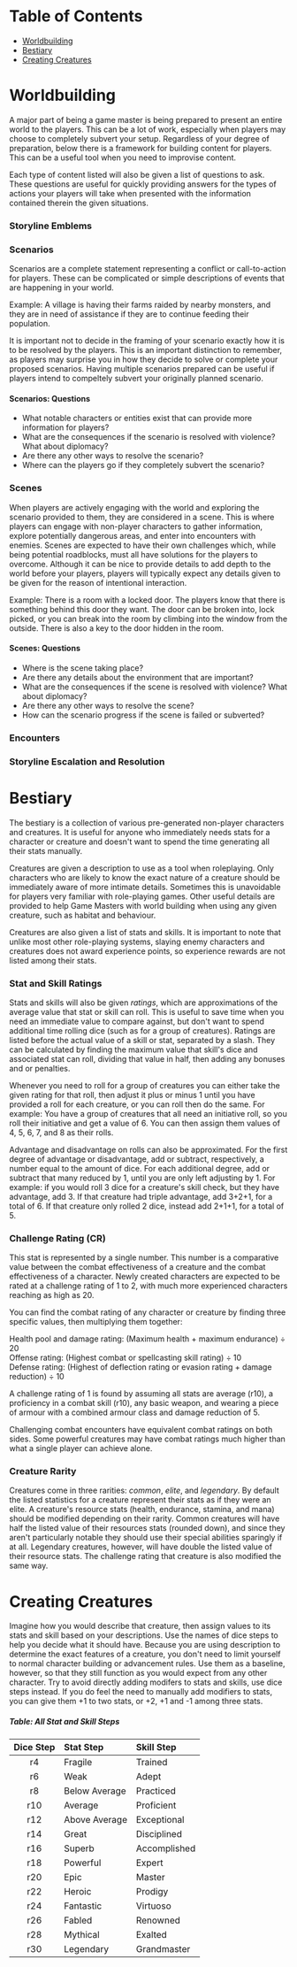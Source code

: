 # Table of Contents

* [Worldbuilding](#worldbuilding)
* [Bestiary](#bestiary)
* [Creating Creatures](#creating-creatures)

# Worldbuilding

A major part of being a game master is being prepared to present an entire world to the players. This can be a lot of work, especially when players may choose to completely subvert your setup. Regardless of your degree of preparation, below there is a framework for building content for players. This can be a useful tool when you need to improvise content.

Each type of content listed will also be given a list of questions to ask. These questions are useful for quickly providing answers for the types of actions your players will take when presented with the information contained therein the given situations.

### Storyline Emblems

### Scenarios

Scenarios are a complete statement representing a conflict or call-to-action for players. These can be complicated or simple descriptions of events that are happening in your world.

Example: A village is having their farms raided by nearby monsters, and they are in need of assistance if they are to continue feeding their population.

It is important not to decide in the framing of your scenario exactly how it is to be resolved by the players. This is an important distinction to remember, as players may surprise you in how they decide to solve or complete your proposed scenarios. Having multiple scenarios prepared can be useful if players intend to compeltely subvert your originally planned scenario.

#### Scenarios: Questions

* What notable characters or entities exist that can provide more information for players?
* What are the consequences if the scenario is resolved with violence? What about diplomacy?
* Are there any other ways to resolve the scenario?
* Where can the players go if they completely subvert the scenario?

### Scenes

When players are actively engaging with the world and exploring the scenario provided to them, they are considered in a scene. This is where players can engage with non-player characters to gather information, explore potentially dangerous areas, and enter into encounters with enemies. Scenes are expected to have their own challenges which, while being potential roadblocks, must all have solutions for the players to overcome. Although it can be nice to provide details to add depth to the world before your players, players will typically expect any details given to be given for the reason of intentional interaction.

Example: There is a room with a locked door. The players know that there is something behind this door they want. The door can be broken into, lock picked, or you can break into the room by climbing into the window from the outside. There is also a key to the door hidden in the room.

#### Scenes: Questions

* Where is the scene taking place?
* Are there any details about the environment that are important?
* What are the consequences if the scene is resolved with violence? What about diplomacy?
* Are there any other ways to resolve the scene?
* How can the scenario progress if the scene is failed or subverted?

### Encounters

### Storyline Escalation and Resolution

# Bestiary

The bestiary is a collection of various pre-generated non-player characters and creatures. It is useful for anyone who immediately needs stats for a character or creature and doesn't want to spend the time generating all their stats manually.

Creatures are given a description to use as a tool when roleplaying. Only characters who are likely to know the exact nature of a creature should be immediately aware of more intimate details. Sometimes this is unavoidable for players very familiar with role-playing games. Other useful details are provided to help Game Masters with world building when using any given creature, such as habitat and behaviour.

Creatures are also given a list of stats and skills. It is important to note that unlike most other role-playing systems, slaying enemy characters and creatures does not award experience points, so experience rewards are not listed among their stats.

### Stat and Skill Ratings

Stats and skills will also be given *ratings*, which are approximations of the average value that stat or skill can roll. This is useful to save time when you need an immediate value to compare against, but don't want to spend additional time rolling dice (such as for a group of creatures). Ratings are listed before the actual value of a skill or stat, separated by a slash. They can be calculated by finding the maximum value that skill's dice and associated stat can roll, dividing that value in half, then adding any bonuses and or penalties.

Whenever you need to roll for a group of creatures you can either take the given rating for that roll, then adjust it plus or minus 1 until you have provided a roll for each creature, or you can roll then do the same. For example: You have a group of creatures that all need an initiative roll, so you roll their initiative and get a value of 6. You can then assign them values of 4, 5, 6, 7, and 8 as their rolls.

Advantage and disadvantage on rolls can also be approximated. For the first degree of advantage or disadvantage, add or subtract, respectively, a number equal to the amount of dice. For each additional degree, add or subtract that many reduced by 1, until you are only left adjusting by 1. For example: if you would roll 3 dice for a creature's skill check, but they have advantage, add 3. If that creature had triple advantage, add 3+2+1, for a total of 6. If that creature only rolled 2 dice, instead add 2+1+1, for a total of 5.

### Challenge Rating (CR)

This stat is represented by a single number. This number is a comparative value between the combat effectiveness of a creature and the combat effectiveness of a character. Newly created characters are expected to be rated at a challenge rating of 1 to 2, with much more experienced characters reaching as high as 20.

You can find the combat rating of any character or creature by finding three specific values, then multiplying them together:

Health pool and damage rating: (Maximum health + maximum endurance) ÷ 20  
Offense rating: (Highest combat or spellcasting skill rating) ÷ 10  
Defense rating: (Highest of deflection rating or evasion rating + damage reduction) ÷ 10

A challenge rating of 1 is found by assuming all stats are average (r10), a proficiency in a combat skill (r10), any basic weapon, and wearing a piece of armour with a combined armour class and damage reduction of 5.

Challenging combat encounters have equivalent combat ratings on both sides. Some powerful creatures may have combat ratings much higher than what a single player can achieve alone.

### Creature Rarity

Creatures come in three rarities: *common*, *elite*, and *legendary*. By default the listed statistics for a creature represent their stats as if they were an elite. A creature's resource stats (health, endurance, stamina, and mana) should be modified depending on their rarity. Common creatures will have half the listed value of their resources stats (rounded down), and since they aren't particularly notable they should use their special abilities sparingly if at all. Legendary creatures, however, will have double the listed value of their resource stats. The challenge rating that creature is also modified the same way.

# Creating Creatures

Imagine how you would describe that creature, then assign values to its stats and skill based on your descriptions. Use the names of dice steps to help you decide what it should have. Because you are using description to determine the exact features of a creature, you don't need to limit yourself to normal character building or advancement rules. Use them as a baseline, however, so that they still function as you would expect from any other character. Try to avoid directly adding modifers to stats and skills, use dice steps instead. If you do feel the need to manually add modifiers to stats, you can give them +1 to two stats, or +2, +1 and -1 among three stats.

##### Table: All Stat and Skill Steps
| Dice Step | Stat Step | Skill Step |
|:-:|:-|:-|
| r4 | Fragile | Trained |
| r6 | Weak | Adept |
| r8 | Below Average | Practiced |
| r10 | Average | Proficient |
| r12 | Above Average | Exceptional |
| r14 | Great | Disciplined |
| r16 | Superb | Accomplished |
| r18 | Powerful | Expert |
| r20 | Epic | Master |
| r22 | Heroic | Prodigy |
| r24 | Fantastic | Virtuoso |
| r26 | Fabled | Renowned |
| r28 | Mythical | Exalted |
| r30 | Legendary | Grandmaster |
